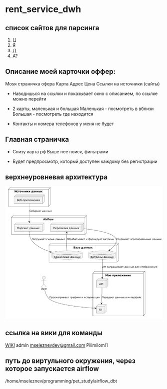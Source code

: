# rent_service_dwh

## список сайтов для парсинга
1. Ц
2. Я
3. Д
4. А?

## Описание моей карточки оффер:
Моsя страничка офера
Карта
Адрес
Цена
Ссылки на источники (сайты)

* Наводишься на ссылки и показывает окно с описанием, по ссылке можно перейти

* 2 карты, маленькая и большая
    Маленькая - посмотреть в вблизи
    Большая - посмотреть где находится

* Контакты и номера телефонов у меня не будет


## Главная страничка
* Снизу карта рф
    Выше нее поиск, фильтрами

* Будет предпросмотр, который доступен каждому без регистрации


## верхнеуровневая архитектура
![Image alt](https://github.com/Myrs-19/rent_service_dwh/blob/master/docs/top_level_architecture.png)
 

 ## ссылка на вики для команды
[WIKI](http://localhost:3000)
admin
mseleznevdev@gmail.com
Pilimilom!1


## путь до виртульного окружения, через которое запускается airflow
/home/mseleznev/programming/pet_study/airflow_dbt
